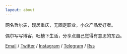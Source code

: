 ```yaml
---
layout: about
---
```


网名哲尔夫，现居重庆，无固定职业，小众产品爱好者。

偶尔写写博客，吐槽下生活，分享点自己觉得有意思的东西。

[Email](mailto:zeroneven@gmail.com) / [Twitter](https://twitter.com/zeove) / [Instagram](https://www.instagram.com/zeove/) / [Telegram](https://telegram.me/zeove) / [Rss](https://zeove.com/feed)
